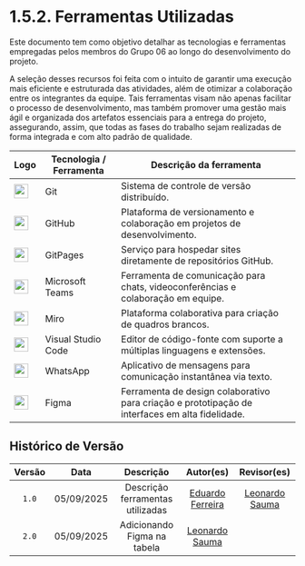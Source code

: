# 1.5.2. Ferramentas Utilizadas 

Este documento tem como objetivo detalhar as tecnologias e ferramentas empregadas pelos membros do Grupo 06 ao longo do desenvolvimento do projeto. 

A seleção desses recursos foi feita com o intuito de garantir uma execução mais eficiente e estruturada das atividades, além de otimizar a colaboração entre os integrantes da equipe. Tais ferramentas visam não apenas facilitar o processo de desenvolvimento, mas também promover uma gestão mais ágil e organizada dos artefatos essenciais para a entrega do projeto, assegurando, assim, que todas as fases do trabalho sejam realizadas de forma integrada e com alto padrão de qualidade.


<center>

| Logo                                                                                                      | Tecnologia / Ferramenta | Descrição da ferramenta                                                                                                                              |
| --------------------------------------------------------------------------------------------------------- | ----------------------- | ---------------------------------------------------------------------------------------------------------------------------------------------------- |
| <img src="https://git-scm.com/images/logos/downloads/Git-Icon-1788C.png" width="25">                      | Git                     | Sistema de controle de versão distribuído.                                                                                                           |
| <img src="https://github.githubassets.com/images/modules/logos_page/GitHub-Mark.png" width="25">          | GitHub                  | Plataforma de versionamento e colaboração em projetos de desenvolvimento.                                                                            |
| <img src="https://github.githubassets.com/images/modules/logos_page/GitHub-Mark.png" width="25">          | GitPages                | Serviço para hospedar sites diretamente de repositórios GitHub.                                                                                      |                                                                                       |
| <img src="https://img.icons8.com/color/48/000000/microsoft-teams.png" width="25">                         | Microsoft Teams         | Ferramenta de comunicação para chats, videoconferências e colaboração em equipe.                      |
| <img src="https://cdn.brandfetch.io/idAnDTFapY/theme/dark/symbol.svg?c=1dxbfHSJFAPEGdCLU4o5B" width="25"> | Miro                    | Plataforma colaborativa para criação de quadros brancos.                                          
| <img src="https://img.icons8.com/color/48/000000/visual-studio-code-2019.png" width="25">                 | Visual Studio Code      | Editor de código-fonte com suporte a múltiplas linguagens e extensões.      |
| <img src="https://img.icons8.com/color/48/000000/whatsapp.png" width="25">                                | WhatsApp                | Aplicativo de mensagens para comunicação instantânea via texto. |
| <img src="https://cdn.iconscout.com/icon/free/png-256/free-figma-2296071-1912030.png" width="25"> | Figma | Ferramenta de design colaborativo para criação e prototipação de interfaces em alta fidelidade. |


</center>


## Histórico de Versão

| Versão | Data | Descrição | Autor(es) | Revisor(es) |
| :-: | :-: | :-: | :-: | :-: |
| `1.0` | 05/09/2025  | Descrição ferramentas utilizadas | [Eduardo Ferreira](https://github.com/eduardoferre) | [Leonardo Sauma](https://github.com/leohssjr)
| `2.0` | 05/09/2025  | Adicionando Figma na tabela | [Leonardo Sauma](https://github.com/leohssjr) | 

